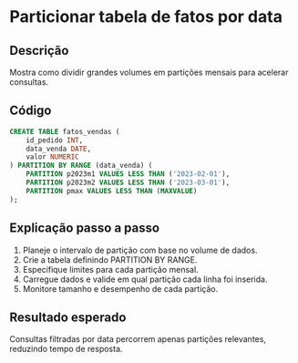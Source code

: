 # Particionar tabela de fatos por data

## Descrição
Mostra como dividir grandes volumes em partições mensais para acelerar consultas.

## Código
```sql
CREATE TABLE fatos_vendas (
    id_pedido INT,
    data_venda DATE,
    valor NUMERIC
) PARTITION BY RANGE (data_venda) (
    PARTITION p2023m1 VALUES LESS THAN ('2023-02-01'),
    PARTITION p2023m2 VALUES LESS THAN ('2023-03-01'),
    PARTITION pmax VALUES LESS THAN (MAXVALUE)
);
```

## Explicação passo a passo
1. Planeje o intervalo de partição com base no volume de dados.
2. Crie a tabela definindo PARTITION BY RANGE.
3. Especifique limites para cada partição mensal.
4. Carregue dados e valide em qual partição cada linha foi inserida.
5. Monitore tamanho e desempenho de cada partição.

## Resultado esperado
Consultas filtradas por data percorrem apenas partições relevantes, reduzindo tempo de resposta.
